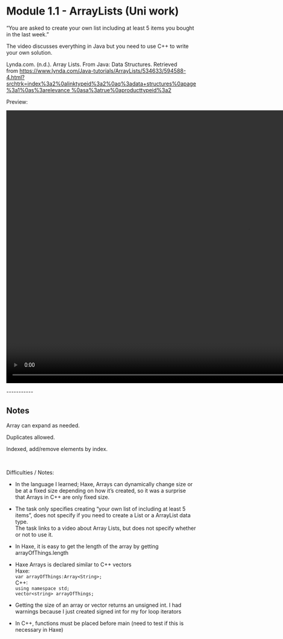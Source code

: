 Module 1.1 - ArrayLists (Uni work)
==================================

“You are asked to create your own list including at least 5 items you bought in
the last week.”

The video discusses everything in Java but you need to use C++ to write your own
solution.

Lynda.com. (n.d.). Array Lists. From Java: Data Structures. Retrieved
from [https://www.lynda.com/Java-tutorials/ArrayLists/534633/594588-4.html?srchtrk=index%3a2%0alinktypeid%3a2%0aq%3adata+structures%0apage%3a1%0as%3arelevance
%0asa%3atrue%0aproducttypeid%3a2](https://www.lynda.com/Java-tutorials/ArrayLists/534633/594588-4.html?srchtrk=index%3a2%0alinktypeid%3a2%0aq%3adata+structures%0apage%3a1%0as%3arelevance%0asa%3atrue%0aproducttypeid%3a2)

Preview:

<video width="1280" height="720" controls preload>
  <source src="https://github.com/GianPDev/-2018-03-_Module_1.1_ArrayLists/blob/master/Screenshots/ArrayList.webm" type="video/webm" />
</video>

\-----------

Notes
-----

Array can expand as needed.

Duplicates allowed.

Indexed, add/remove elements by index.

 

Difficulties / Notes:

-   In the language I learned; Haxe, Arrays can dynamically change size or be at
    a fixed size depending on how it’s created, so it was a surprise that Arrays
    in C++ are only fixed size.

-   The task only specifies creating “your own list of including at least 5
    items”, does not specify if you need to create a List or a ArrayList data
    type.  
    The task links to a video about Array Lists, but does not specify whether or
    not to use it.

-   In Haxe, it is easy to get the length of the array by getting
    arrayOfThings.length

-   Haxe Arrays is declared similar to C++ vectors  
    Haxe:  
    `var arrayOfThings:Array<String>;`  
    C++:  
    `using namespace std;`  
    `vector<string> arrayOfThings;`

-   Getting the size of an array or vector returns an unsigned int. I had
    warnings because I just created signed int for my for loop iterators

-   In C++, functions must be placed before main (need to test if this is
    necessary in Haxe)
